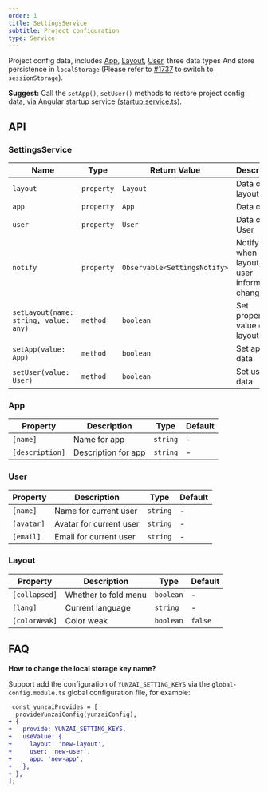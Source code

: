 ```yaml
---
order: 1
title: SettingsService
subtitle: Project configuration
type: Service
---
```


Project config data, includes [App](https://github.com/hbyunzai/yelon/blob/master/packages/theme/src/services/settings/interface.ts#L1), [Layout](https://github.com/hbyunzai/yelon/blob/master/packages/theme/src/services/settings/interface.ts#L15), [User](https://github.com/hbyunzai/yelon/blob/master/packages/theme/src/services/settings/interface.ts#L8), three data types And store persistence in `localStorage` (Please refer to [#1737](https://github.com/hbyunzai/ng-yunzai/issues/1737) to switch to `sessionStorage`).

**Suggest:** Call the `setApp()`, `setUser()` methods to restore project config data, via Angular startup service ([startup.service.ts](https://github.com/hbyunzai/ng-yunzai/blob/master/src/app/core/startup/startup.service.ts)).

## API

### SettingsService

| Name | Type | Return Value | Description |
|------|------|--------------|-------------|
| `layout` | `property` | `Layout` | Data of layout |
| `app` | `property` | `App` | Data of app |
| `user` | `property` | `User` | Data of User |
| `notify` | `property` | `Observable<SettingsNotify>` | Notify when layout, app, user information changes |
| `setLayout(name: string, value: any)` | `method` | `boolean` | Set property value of layout |
| `setApp(value: App)` | `method` | `boolean` | Set app data |
| `setUser(value: User)` | `method` | `boolean` | Set user data |

### App

| Property | Description | Type | Default |
|----------|-------------|------|---------|
| `[name]` | Name for app | `string` | - |
| `[description]` | Description for app | `string` | - |

### User

| Property | Description | Type | Default |
|----------|-------------|------|---------|
| `[name]` | Name for current user | `string` | - |
| `[avatar]` | Avatar for current user | `string` | - |
| `[email]` | Email for current user | `string` | - |

### Layout

| Property | Description | Type | Default |
|----------|-------------|------|---------|
| `[collapsed]` | Whether to fold menu | `boolean` | - |
| `[lang]` | Current language | `string` | - |
| `[colorWeak]` | Color weak | `boolean` | `false` |

## FAQ

**How to change the local storage key name?**

Support add the configuration of `YUNZAI_SETTING_KEYS` via the `global-config.module.ts` global configuration file, for example:

```diff
 const yunzaiProvides = [
  provideYunzaiConfig(yunzaiConfig),
+ {
+   provide: YUNZAI_SETTING_KEYS,
+   useValue: {
+     layout: 'new-layout',
+     user: 'new-user',
+     app: 'new-app',
+   },
+ },
];
```

